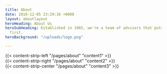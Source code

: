 ```yaml
---
title: About
date: 2018-12-05 23:29:16 +0000
layout: aboutlayout
heroHeading: About Us
heroSubHeading: Established in 1902, we're a team of advisors that puts your business
  first.
heroBackground: "/uploads/logo.png"

---
```

<div>
{{< content-strip-left "/pages/about" "content1" >}}
</div>
<div>
{{< content-strip-right "/pages/about" "content2" >}}
</div>
<div>
{{< content-strip-center "/pages/about" "content3" >}}
</div>